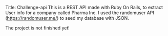 Title: Challenge-api
This is a REST API made with Ruby On Rails, to extract User info for a company called Pharma Inc.
I used the randomuser API (https://randomuser.me/) to seed my database with JSON.

The project is not finished yet!
